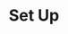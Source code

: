 ---
# metadata # 
title: Set Up
description: Set up locally, in the cloud, or on-premises.
date: 
# taxonomy #
tags: 
series:
seriesPart:
weight: 2
--- 